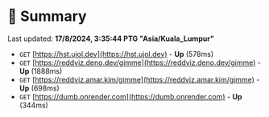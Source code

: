 # 📖 Summary
Last updated: **17/8/2024, 3:35:44 PTG "Asia/Kuala_Lumpur"**

- `GET` [https://hst.ujol.dev](https://hst.ujol.dev) - **Up** (578ms)
- `GET` [https://reddviz.deno.dev/gimme](https://reddviz.deno.dev/gimme) - **Up** (1888ms)
- `GET` [https://reddviz.amar.kim/gimme](https://reddviz.amar.kim/gimme) - **Up** (698ms)
- `GET` [https://dumb.onrender.com](https://dumb.onrender.com) - **Up** (344ms)

